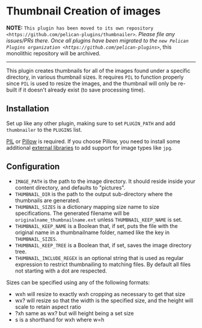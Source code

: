 Thumbnail Creation of images
============================

**NOTE:** `This plugin has been moved to its own repository <https://github.com/pelican-plugins/thumbnailer>`_. Please file any issues/PRs there. Once all plugins have been migrated to the `new Pelican Plugins organization <https://github.com/pelican-plugins>`_, this monolithic repository will be archived.

-------------------------------------------------------------------------------

This plugin creates thumbnails for all of the images found under a specific directory, in various thumbnail sizes.
It requires `PIL` to function properly since `PIL` is used to resize the images, and the thumbnail will only be re-built
if it doesn't already exist (to save processing time).

Installation
-------------

Set up like any other plugin, making sure to set `PLUGIN_PATH` and add `thumbnailer` to the `PLUGINS` list.

[PIL](http://www.pythonware.com/products/pil/) or [Pillow](http://pillow.readthedocs.org/en/latest/installation.html#)
is required. If you choose Pillow, you need to install some additional
[external libraries](http://www.pythonware.com/products/pil/) to add support for image types like `jpg`.

Configuration
-------------

* `IMAGE_PATH` is the path to the image directory. It should reside inside your content directory, and defaults to "pictures".
* `THUMBNAIL_DIR` is the path to the output sub-directory where the thumbnails are generated.
* `THUMBNAIL_SIZES` is a dictionary mapping size name to size specifications.
  The generated filename will be `originalname_thumbnailname.ext` unless `THUMBNAIL_KEEP_NAME` is set.
* `THUMBNAIL_KEEP_NAME` is a Boolean that, if set, puts the file with the original name in a thumbnailname folder, named like the key in `THUMBNAIL_SIZES`.
* `THUMBNAIL_KEEP_TREE` is a Boolean that, if set, saves the image directory tree.
* `THUMBNAIL_INCLUDE_REGEX` is an optional string that is used as regular expression to restrict thumbnailing to matching files. By default all files not starting with a dot are respected.

Sizes can be specified using any of the following formats:

* wxh will resize to exactly wxh cropping as necessary to get that size
* wx? will resize so that the width is the specified size, and the height will scale to retain aspect ratio
* ?xh same as wx? but will height being a set size
* s is a shorthand for wxh where w=h
